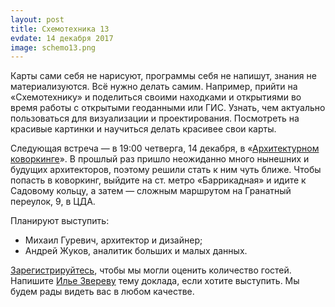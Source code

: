 ```yaml
---
layout: post
title: Схемотехника 13
evdate: 14 декабря 2017
image: schemo13.png
---
```

Карты сами себя не нарисуют, программы себя не напишут, знания не материализуются. Всё нужно делать
самим. Например, прийти на «Схемотехнику» и поделиться своими находками и открытиями во время
работы с открытыми геоданными или ГИС. Узнать, чем актуально пользоваться для визуализации
и проектирования. Посмотреть на красивые картинки и научиться делать красивее свои карты.

Следующая встреча — в 19:00 четверга, 14 декабря, в «[Архитектурном коворкинге](https://www.archcoworking.com/)».
В прошлый раз
пришло неожиданно много нынешних и будущих архитекторов, поэтому решили стать к ним чуть ближе.
Чтобы попасть в коворкинг, выйдите на ст. метро «Баррикадная» и идите к Садовому кольцу, а затем
— сложным маршрутом на Гранатный переулок, 9, в ЦДА.

Планируют выступить:

* Михаил Гуревич, архитектор и дизайнер;
* Андрей Жуков, аналитик больших и малых данных.

[Зарегистрируйтесь](https://iz.timepad.ru/event/621394/), чтобы мы могли оценить количество гостей.
Напишите [Илье Звереву](mailto:ilya@zverev.info) тему доклада, если хотите выступить. Мы будем
рады видеть вас в любом качестве.
